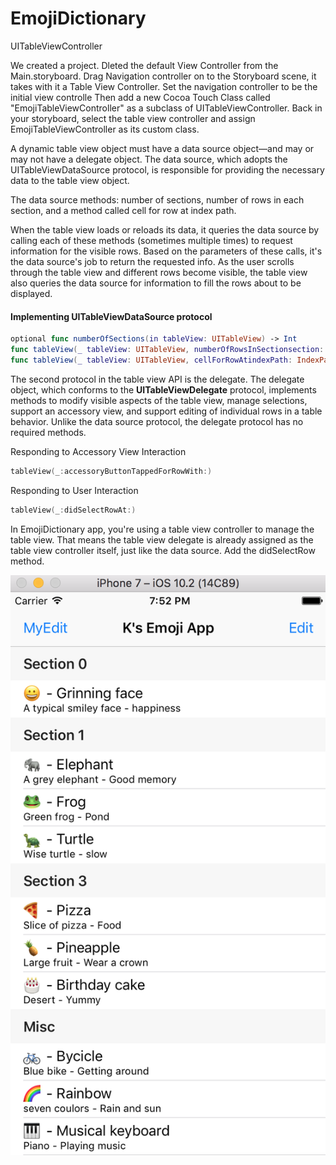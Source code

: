 # EmojiDictionary
UITableViewController

We created a project. Dleted the default View Controller from the Main.storyboard. Drag Navigation controller on to the Storyboard scene, it takes with it a Table View Controller. Set the navigation controller to be the initial view controlle
Then add a new Cocoa Touch Class called "EmojiTableViewController" as a subclass of UITableViewController. Back in your storyboard, select the table view controller and assign EmojiTableViewController as its custom class.

A dynamic table view object must have a data source object—and may or may not have a delegate object.
The data source, which adopts the UITableViewDataSource protocol, is responsible for providing the necessary data to the table view object.

The data source methods: number of sections, number of rows in each section, and a method called cell for row at index path.

When the table view loads or reloads its data, it queries the data source by calling each of these methods (sometimes multiple times) to request information for the visible rows. Based on the parameters of these calls, it's the data source's job to return the requested info. As the user scrolls through the table view and different rows become visible, the table view also queries the data source for information to fill the rows about to be displayed.

<h4>Implementing UITableViewDataSource protocol</h4>

```swift
optional func numberOfSections(in tableView: UITableView) -> Int
func tableView(_ tableView: UITableView, numberOfRowsInSectionsection: Int) -> Int
func tableView(_ tableView: UITableView, cellForRowAtindexPath: IndexPath) -> UITableViewCell
```

The second protocol in the table view API is the delegate. The delegate object, which conforms to the <b>UITableViewDelegate</b> protocol, implements methods to modify visible aspects of the table view, manage selections, support an accessory view, and support editing of individual rows in a table behavior. Unlike the data source protocol, the delegate protocol has no required methods.

Responding to Accessory View Interaction
```swift
tableView(_:accessoryButtonTappedForRowWith:)
```
Responding to User Interaction
```swift
tableView(_:didSelectRowAt:)
```
In EmojiDictionary app, you're using a table view controller to manage the table view. That means the table view delegate is already assigned as the table view controller itself, just like the data source. Add the didSelectRow method. 

![EmojiDictionarySection.png](https://github.com/oobii/EmojiDictionary/blob/EmojiDictionarySections/EmojiDictionarySection.png)



